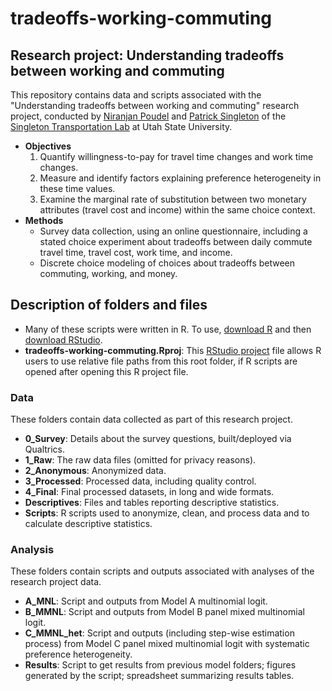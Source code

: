 # tradeoffs-working-commuting
## Research project: Understanding tradeoffs between working and commuting
This repository contains data and scripts associated with the "Understanding tradeoffs between working and commuting" research project, conducted by [Niranjan Poudel](https://www.linkedin.com/in/niranjan-poudel-65082119b/) and [Patrick Singleton](https://engineering.usu.edu/cee/people/faculty/singleton-patrick) of the [Singleton Transportation Lab](https://engineering.usu.edu/cee/research/labs/patrick-singleton/index) at Utah State University. 

* **Objectives**
  1. Quantify willingness-to-pay for travel time changes and work time changes. 
  2. Measure and identify factors explaining preference heterogeneity in these time values.
  3. Examine the marginal rate of substitution between two monetary attributes (travel cost and income) within the same choice context. 
* **Methods**
  - Survey data collection, using an online questionnaire, including a stated choice experiment about tradeoffs between daily commute travel time, travel cost, work time, and income. 
  - Discrete choice modeling of choices about tradeoffs between commuting, working, and money. 

## Description of folders and files
* Many of these scripts were written in R. To use, [download R](https://cloud.r-project.org/) and then [download RStudio](https://posit.co/products/open-source/rstudio/).
* **tradeoffs-working-commuting.Rproj**: This [RStudio project](https://support.posit.co/hc/en-us/articles/200526207-Using-RStudio-Projects) file allows R users to use relative file paths from this root folder, if R scripts are opened after opening this R project file.

### Data
These folders contain data collected as part of this research project.
* **0_Survey**: Details about the survey questions, built/deployed via Qualtrics. 
* **1_Raw**: The raw data files (omitted for privacy reasons). 
* **2_Anonymous**: Anonymized data. 
* **3_Processed**: Processed data, including quality control. 
* **4_Final**: Final processed datasets, in long and wide formats. 
* **Descriptives**: Files and tables reporting descriptive statistics. 
* **Scripts**: R scripts used to anonymize, clean, and process data and to calculate descriptive statistics. 

### Analysis
These folders contain scripts and outputs associated with analyses of the research project data.
* **A_MNL**: Script and outputs from Model A multinomial logit. 
* **B_MMNL**: Script and outputs from Model B panel mixed multinomial logit. 
* **C_MMNL_het**: Script and outputs (including step-wise estimation process) from Model C panel mixed multinomial logit with systematic preference heterogeneity. 
* **Results**: Script to get results from previous model folders; figures generated by the script; spreadsheet summarizing results tables. 
